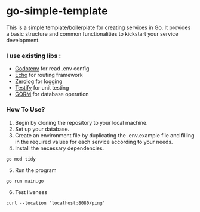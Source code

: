 # go-simple-template
This is a simple template/boilerplate for creating services in Go. It provides a basic structure and common functionalities to kickstart your service development.

### I use existing libs :
- [Godotenv](github.com/joho/godotenv) for read .env config
-	[Echo](github.com/labstack/echo/v4) for routing framework
-	[Zerolog](github.com/rs/zerolog) for logging
-	[Testify](github.com/stretchr/testify) for unit testing
-	[GORM](gorm.io/gorm) for database operation

### How To Use?
1. Begin by cloning the repository to your local machine.
2. Set up your database.
3. Create an environment file by duplicating the .env.example file and filling in the required values for each service according to your needs.
4. Install the necessary dependencies.
```
go mod tidy
```
5. Run the program
```
go run main.go
```
6. Test liveness
```
curl --location 'localhost:8080/ping'
````
